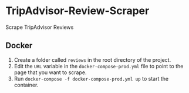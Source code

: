 # TripAdvisor-Review-Scraper
Scrape TripAdvisor Reviews

## Docker
1. Create a folder called `reviews` in the root directory of the project.
2. Edit the `URL` variable in the `docker-compose-prod.yml` file to point to the page that you want to scrape.
3. Run `docker-compose -f docker-compose-prod.yml up` to start the container.